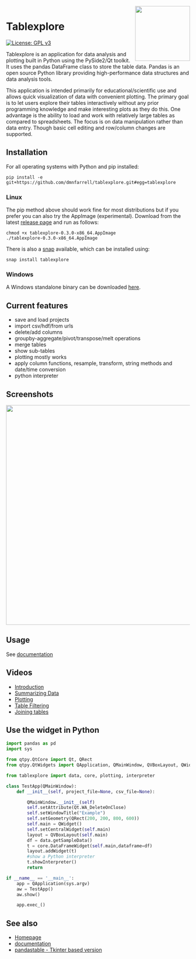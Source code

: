 <img align="right" src=tablexplore/logo.png width=150px>

# Tablexplore

[![License: GPL v3](https://img.shields.io/badge/License-GPL%20v3-blue.svg)](https://www.gnu.org/licenses/gpl-3.0)

Tablexplore is an application for data analysis and plotting built in Python using the PySide2/Qt toolkit. It uses the pandas DataFrame class to store the table data. Pandas is an open source Python library providing high-performance data structures and data analysis tools.

This application is intended primarily for educational/scientific use and allows quick visualization of data with convenient plotting. The primary goal is to let users explore their tables interactively without any prior programming knowledge and make interesting plots as they do this. One advantage is the ability to load and work with relatively large tables as compared to spreadsheets. The focus is on data manipulation rather than data entry. Though basic cell editing and row/column changes are supported.

## Installation

For all operating systems with Python and pip installed:

```
pip install -e git+https://github.com/dmnfarrell/tablexplore.git#egg=tablexplore
```

### Linux

The pip method above should work fine for most distributions but if you prefer you can also try the AppImage (experimental). Download from the latest [release page](https://github.com/dmnfarrell/tablexplore/releases) and run as follows:

```
chmod +x tablexplore-0.3.0-x86_64.AppImage
./tablexplore-0.3.0-x86_64.AppImage
```

There is also a [snap](https://snapcraft.io/tablexplore) available, which can be installed using:

```
snap install tablexplore
```

### Windows

A Windows standalone binary can be downloaded [here](https://dmnfarrell.github.io/tablexplore/).

## Current features

* save and load projects
* import csv/hdf/from urls
* delete/add columns
* groupby-aggregate/pivot/transpose/melt operations
* merge tables
* show sub-tables
* plotting mostly works
* apply column functions, resample, transform, string methods and date/time conversion
* python interpreter

## Screenshots

<img src=img/scr1.png width=600px>

## Usage

See [documentation](https://tablexplore.readthedocs.io/en/latest/)

## Videos

* [Introduction](https://youtu.be/0_KGjrNWpb4 )
* [Summarizing Data](https://youtu.be/acOzks3AKUQ)
* [Plotting](https://www.youtube.com/watch?v=ESCyyAERJ80)
* [Table Filtering](https://www.youtube.com/watch?v=aZjELBprGkA)
* [Joining tables](https://youtu.be/TDw4iS2u9Kg)

## Use the widget in Python

```python
import pandas as pd
import sys

from qtpy.QtCore import Qt, QRect
from qtpy.QtWidgets import QApplication, QMainWindow, QVBoxLayout, QWidget

from tablexplore import data, core, plotting, interpreter

class TestApp(QMainWindow):
    def __init__(self, project_file=None, csv_file=None):

        QMainWindow.__init__(self)
        self.setAttribute(Qt.WA_DeleteOnClose)
        self.setWindowTitle("Example")
        self.setGeometry(QRect(200, 200, 800, 600))
        self.main = QWidget()
        self.setCentralWidget(self.main)
        layout = QVBoxLayout(self.main)
        df = data.getSampleData()
        t = core.DataFrameWidget(self.main,dataframe=df)
        layout.addWidget(t)
        #show a Python interpreter
        t.showInterpreter()
        return

if __name__ == '__main__':
    app = QApplication(sys.argv)
    aw = TestApp()
    aw.show()

    app.exec_()
```

## See also

* [Homepage](https://dmnfarrell.github.io/tablexplore/)
* [documentation](https://tablexplore.readthedocs.io/en/latest/)
* [pandastable - Tkinter based version](https://github.com/dmnfarrell/pandastable)

